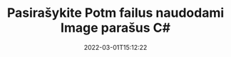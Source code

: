 ---
############################# Static ############################
layout: "auto-gen-signature"
date: 2022-03-01T15:12:22
draft: false
operation: Sign
signaturetype: Image
fileformat: Potm
productName: .NET
lang: lt
productCode: net
otherformats: pdf doc docx docm dot dotm dotx odt ott rtf xls xlsx xlsm xlsb csv ods ots xltx xltm ppt pptx pps ppsx odp otp potx potm pptm ppsm png jpg bmp gif tiff svg webp wmf
breadcrumb: Put Image signature on Potm for C#

############################# Head ############################
head_title: "Image parašų pridėjimas prie Potm failo naudojant C#"
head_description: "Įdėkite Image parašą į Potm failą, skirtą .NET, naudodami kelias kodo eilutes. Norėdami pasirašyti daugybę failų formatų, naudokite GroupDocs Document Signature API."

############################# Header ############################
title: "Pasirašykite Potm failus naudodami Image parašus C#"
description: "Kaip pridėti Image parašą su keliomis .NET kodo eilutėmis"
bg_image: "https://cms.admin.containerize.com/templates/aspose/App_Themes/V3/images/bg/header1.png"
bg_overlay: false
button:
    enable: true

############################# SubMenu ############################
submenu:
    enable: true

    left:
        img_alt: "GroupDocs.Signature for .NET"
        image: "https://cms.admin.containerize.com/templates/groupdocs/images/product-logos/90x90-noborder/groupdocs-signature-net.png"
        product: "GroupDocs.Signature"
        platform: ".NET"



############################# About ############################
about:
    enable: true
    title: "Apie GroupDocs.Signature for .NET vaizdo parašų API"
    content: |
        [GroupDocs.Signature for .NET](https://products.groupdocs.com/signature/net/) yra populiari skaitmeninių dokumentų el. pasirašymo API. Galimi parašai, tokie kaip tekstai, vaizdai, skaitmeniniai sertifikatai, brūkšniniai kodai, QR kodai, antspaudai ar metaduomenys. Parašai gali būti dedami ant PDF, MS Word dokumentų, MS Excel darbaknygų, MS PowerPoint pristatymų, Adobe Photoshop failų ir įvairių vaizdų formatų. Klientai gali pasirašyti savo dokumentą ir atnaujinti, ieškoti, tikrinti, ištrinti ar peržiūrėti ant tų dokumentų įrašytus el. Be to, suteikiama daug parašų pritaikymo galimybių.
    

############################# Steps ############################
steps:
    enable: true
    title_left: "Veiksmai norint pasirašyti Potm naudojant Image programoje C#"
    content_left: |
        [GroupDocs.Signature for .NET](https://products.groupdocs.com/signature/net/) suteikia galimybę greitai ir lengvai pasirašyti Potm dokumentus su Image parašais.
        
        * Sukurkite parašo klasės egzempliorių, pateikiantį Potm failą, kuris turėtų būti pasirašytas kaip kelias arba atminties srautas
        * Sukurkite SignOptions klasę ir nustatykite visus reikalingus duomenis.
        * Iškvieskite Signature.Sign() metodą, perduodantį išvesties Potm failą arba atminties srautą

    title_right: " Sistemos reikalavimai"
    content_right: |
        GroupDocs.Signature for .NET palaikomos visose pagrindinėse platformose ir operacinėse sistemose. Prieš vykdydami toliau pateiktą kodą, įsitikinkite, kad jūsų sistemoje yra įdiegtos šios būtinos sąlygos.

        * Operacinės sistemos: Microsoft Windows, Linux, MacOS
        * Kūrimo aplinkos: Microsoft Visual Studio, Xamarin, MonoDevelop
        * Frameworks: .NET Framework, .NET Standard, .NET Core, Mono
        * Gaukite naujausią GroupDocs.Signature for .NET iš [Nuget](https://www.nuget.org/packages/groupdocs.signature)
         
    code: |
        ```csharp    
                
        // Set up input Potm file
        string filePath = "input.potm";
        // Set up output file
        string outputFilePath = "output.potm";
        // Provide image file
        string imageFilePath = "image.png";

        // Instantiate Signature for input file
        using (GroupDocs.Signature.Signature signature = new GroupDocs.Signature.Signature(filePath))
        {
            //Provide sign options
            ImageSignOptions options = new ImageSignOptions(imageFilePath)
            {
                // set signature position
                Left = 50,
                Top = 200
            };

            // sign Potm document
            SignResult result = signature.Sign(outputFilePath, options);
        }

        ```

############################# Demos ############################
demos:
    enable: true
    title: "Dokumentų Potm pasirašymas naudojant Image tiesioginę demonstraciją"
    content: |
       Pasirašykite Potm failą įvairiais parašais dabar apsilankę [GroupDocs.Signature App](https://products.groupdocs.app/signature/family) svetainėje. Jūsų laukia nemokama internetinė demonstracinė versija.          

############################# More Formats ############################
more_formats:
    enable: true
    title: "Kiti palaikomi Image parašai, skirti C#"
    content: |
        "Taip pat galite pasirašyti Potm naudodami kitų tipų parašus. Žiūrėkite žemiau esantį sąrašą."
    format: 
       
       
back_to_top:
    enable: true
---